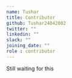 ```yaml
---
name: Tushar
title: Contributor
github: Tushar24042002
twitter: ""
linkedin: ""
slack: ""
joining_date: ""
role : contributor
---
```


Still waiting for this
